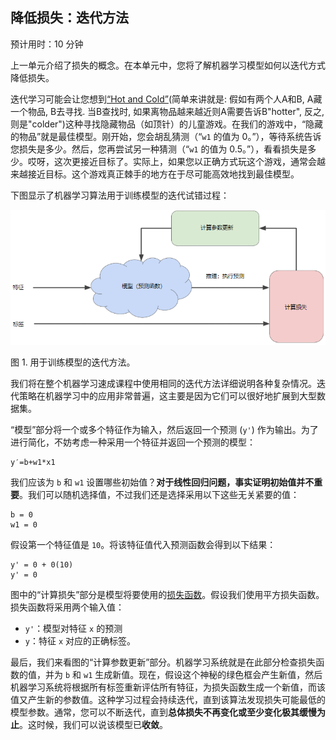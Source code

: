 ## 降低损失：迭代方法

预计用时：10 分钟

上一单元介绍了损失的概念。在本单元中，您将了解机器学习模型如何以迭代方式降低损失。

迭代学习可能会让您想到[“Hot and Cold”][HaC](简单来讲就是: 假如有两个人A和B, A藏一个物品, B去寻找. 当B查找时, 如果离物品越来越近则A需要告诉B"hotter", 反之, 则是"colder")这种寻找隐藏物品（如顶针）的儿童游戏。在我们的游戏中，“隐藏的物品”就是最佳模型。刚开始，您会胡乱猜测（“`w1` 的值为 0。”），等待系统告诉您损失是多少。然后，您再尝试另一种猜测（“`w1` 的值为 0.5。”），看看损失是多少。哎呀，这次更接近目标了。实际上，如果您以正确方式玩这个游戏，通常会越来越接近目标。这个游戏真正棘手的地方在于尽可能高效地找到最佳模型。

下图显示了机器学习算法用于训练模型的迭代试错过程：

![iterative function][p-iterative]

图 1. 用于训练模型的迭代方法。

我们将在整个机器学习速成课程中使用相同的迭代方法详细说明各种复杂情况。迭代策略在机器学习中的应用非常普遍，这主要是因为它们可以很好地扩展到大型数据集。

“模型”部分将一个或多个特征作为输入，然后返回一个预测 (`y'`) 作为输出。为了进行简化，不妨考虑一种采用一个特征并返回一个预测的模型：

```
y′=b+w1*x1
```

我们应该为 `b` 和 `w1` 设置哪些初始值？**对于线性回归问题，事实证明初始值并不重要**。我们可以随机选择值，不过我们还是选择采用以下这些无关紧要的值：

```
b = 0
w1 = 0
```

假设第一个特征值是 `10`。将该特征值代入预测函数会得到以下结果：

```
y' = 0 + 0(10)
y' = 0
```

图中的“计算损失”部分是模型将要使用的[损失函数][train-loss]。假设我们使用平方损失函数。损失函数将采用两个输入值：

- `y'`：模型对特征 `x` 的预测
- `y`：特征 `x` 对应的正确标签。

最后，我们来看图的“计算参数更新”部分。机器学习系统就是在此部分检查损失函数的值，并为 `b` 和 `w1` 生成新值。现在，假设这个神秘的绿色框会产生新值，然后机器学习系统将根据所有标签重新评估所有特征，为损失函数生成一个新值，而该值又产生新的参数值。这种学习过程会持续迭代，直到该算法发现损失可能最低的模型参数。通常，您可以不断迭代，直到**总体损失不再变化或至少变化极其缓慢为止**。这时候，我们可以说该模型已**收敛**。

[HaC]: http://www.howcast.com/videos/258352-how-to-play-hot-and-cold/
[p-iterative]: ../image/03-A-iterative-1.png
[train-loss]: ../02-descending-into-ml/B-training-and-loss.md